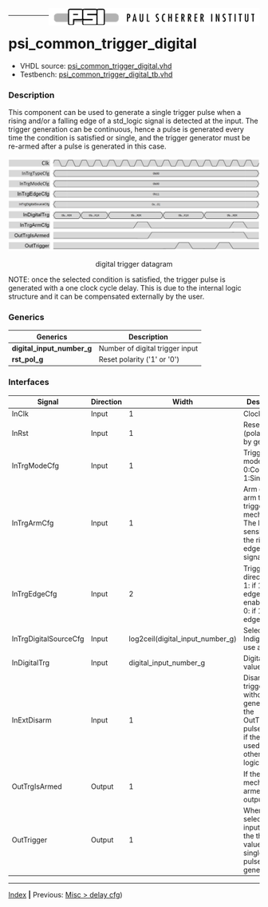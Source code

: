 <img align="right" src="../psi_logo.png">

***

# psi_common_trigger_digital

- VHDL source: [psi_common_trigger_digital.vhd](../../hdl/psi_common_trigger_digital.vhd)
- Testbench: [psi_common_trigger_digital_tb.vhd](../../testbench/psi_common_trigger_digital_tb/psi_common_trigger_digital_tb.vhd)



### Description

This component can be used to generate a single trigger pulse when a rising 
and/or a falling edge of a std_logic signal is detected at the input.
The trigger generation can be continuous, hence a pulse is generated every 
time the condition is satisfied or single, and the trigger generator must be 
re-armed after a pulse is generated in this case.

<p align="center"> <img src="ch11_10_fig49.png"> </p>
<p align="center"> digital trigger datagram</p>

NOTE: once the selected condition is satisfied, the trigger pulse is generated 
with a one clock cycle delay. This is due to the internal logic structure 
and it can be compensated externally by the user.


### Generics

Generics                      | Description
------------------------------|-------------------------------------------------------------
**digital\_input\_number\_g** |Number of digital trigger input
**rst\_pol\_g**               |Reset polarity ('1' or '0')

### Interfaces
Signal                |Direction  |Width                               |Description
----------------------|-----------|------------------------------------|--------------------------------------------------------------------------------------------------
InClk                 |Input      |1                                   |Clock
InRst                 |Input      |1                                   |Reset (polarity set by generic)
InTrgModeCfg          |Input      |1                                   |Trigger mode: 0:Continuous, 1:Single 
InTrgArmCfg           |Input      |1                                   |Arm or Dis-arm the trigger mechanism. The logic is sensitive to the rising edge of this signal.
InTrgEdgeCfg          |Input      |2                                   |Trigger edge direction: bit 1: if 1 rising edge enabled, bit 0: if 1 falling edge enabled
InTrgDigitalSourceCfg |Input      |log2ceil(digital\_input\_number\_g) |Select which IndigitalTrg use as input
InDigitalTrg          |Input      |digital\_input\_number\_g           |Digital input values
InExtDisarm           |Input      |1                                   |Disarm the trigger without generating the OutTrigger pulse. Useful if the logic is used with other trigger logic 
OutTrgIsArmed         |Output     |1                                   |If the trigger mechanism is armed, this output is 1
OutTrigger            |Output     |1                                   |When the selected input passes the threshold value, a single clock pulse is generated

***
[Index](../psi_common_index.md) **|** Previous: [Misc > delay cfg](../ch11_misc/ch11_10_trigger_analog.md))
